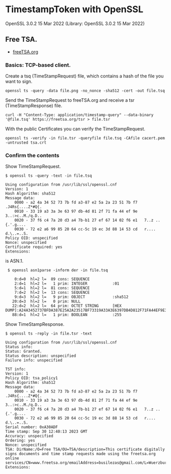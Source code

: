 # TimestampToken with OpenSSL

 OpenSSL 3.0.2 15 Mar 2022 (Library: OpenSSL 3.0.2 15 Mar 2022)

## Free TSA.

- [freeTSA.org](https://freetsa.org/index_en.php)

### Basics: TCP-based client.

Create a tsq (TimeStampRequest) file, which contains a hash of the file you want to sign.

```shell
openssl ts -query -data file.png -no_nonce -sha512 -cert -out file.tsq
```

Send the TimeStampRequest to freeTSA.org and receive a tsr (TimeStampResponse) file.


```shell
curl -H "Content-Type: application/timestamp-query" --data-binary '@file.tsq' https://freetsa.org/tsr > file.tsr
```

With the public Certificates you can verify the TimeStampRequest.

```shell
openssl ts -verify -in file.tsr -queryfile file.tsq -CAfile cacert.pem -untrusted tsa.crt

```

### Confirm the contents

Show TimeStampRequest.

```console
$ openssl ts -query -text -in file.tsq

Using configuration from /usr/lib/ssl/openssl.cnf
Version: 1
Hash Algorithm: sha512
Message data:
    0000 - a2 4a 34 52 73 7b fd a3-87 e2 5a 2a 23 51 7b f7   .J4Rs{....Z*#Q{.
    0010 - 33 19 a3 3a 3e 63 97 db-4d 81 2f 71 fa 44 ef 9e   3..:>c..M./q.D..
    0020 - 37 f6 c4 7a 20 d3 a4 7b-b1 27 ef 67 14 02 f6 e1   7..z ..{.'.g....
    0030 - 72 e2 a6 99 85 20 64 cc-5c 19 ec 3d 88 14 53 cd   r.... d.\..=..S.
Policy OID: unspecified
Nonce: unspecified
Certificate required: yes
Extensions:
```

is ASN.1.

```console
 $ openssl asn1parse -inform der -in file.tsq 

    0:d=0  hl=2 l=  89 cons: SEQUENCE          
    2:d=1  hl=2 l=   1 prim: INTEGER           :01
    5:d=1  hl=2 l=  81 cons: SEQUENCE          
    7:d=2  hl=2 l=  13 cons: SEQUENCE          
    9:d=3  hl=2 l=   9 prim: OBJECT            :sha512
   20:d=3  hl=2 l=   0 prim: NULL              
   22:d=2  hl=2 l=  64 prim: OCTET STRING      [HEX DUMP]:A24A3452737BFDA387E25A2A23517BF73319A33A3E6397DB4D812F71FA44EF9E37F6C47A20D3A47BB127EF671402F6E172E2A699852064CC5C19EC3D881453CD
   88:d=1  hl=2 l=   1 prim: BOOLEAN           :255
```

Show TimeStampResponse.

```console
$ openssl ts -reply -in file.tsr -text

Using configuration from /usr/lib/ssl/openssl.cnf
Status info:
Status: Granted.
Status description: unspecified
Failure info: unspecified

TST info:
Version: 1
Policy OID: tsa_policy1
Hash Algorithm: sha512
Message data:
    0000 - a2 4a 34 52 73 7b fd a3-87 e2 5a 2a 23 51 7b f7   .J4Rs{....Z*#Q{.
    0010 - 33 19 a3 3a 3e 63 97 db-4d 81 2f 71 fa 44 ef 9e   3..:>c..M./q.D..
    0020 - 37 f6 c4 7a 20 d3 a4 7b-b1 27 ef 67 14 02 f6 e1   7..z ..{.'.g....
    0030 - 72 e2 a6 99 85 20 64 cc-5c 19 ec 3d 88 14 53 cd   r.... d.\..=..S.
Serial number: 0xA30ADF
Time stamp: Sep 30 12:40:13 2023 GMT
Accuracy: unspecified
Ordering: yes
Nonce: unspecified
TSA: DirName:/O=Free TSA/OU=TSA/description=This certificate digitally signs documents and time stamp requests made using the freetsa.org online services/CN=www.freetsa.org/emailAddress=busilezas@gmail.com/L=Wuerzburg/C=DE/ST=Bayern
Extensions:
```
